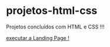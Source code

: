 # projetos-html-css
 Projetos concluídos com HTML e CSS !!!

 <a href="https://dev-nathansilva.github.io/projetos-html-css/LandingPage/index.html" target="_blank">executar a Landing Page !</a>
